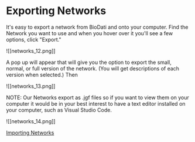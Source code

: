 # Exporting Networks

It's easy to export a network from BioDati and onto your computer.
Find the Network you want to use and when you hover over it you'll see a few options, click "Export."

![[networks_12.png]]

   A pop up will appear that will give you the option to export the small, normal, or full version of the network. (You will get descriptions of each version when selected.)
Then

![[networks_13.png]]

   NOTE: Our Networks export as .jgf files so if you want to view them on your computer it would be in your best interest to have a text editor installed on your computer, such as Visual Studio Code.

![[networks_14.png]]

[Importing Networks](https://help.biodati.com/networks/importing-networks)
